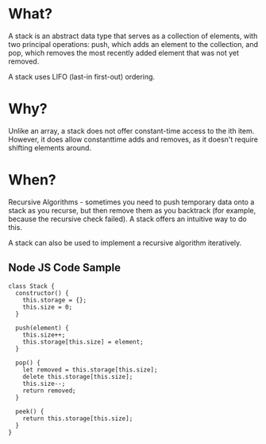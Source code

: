 # What?

A stack is an abstract data type that serves as a collection of elements, with two principal operations: push, which adds an element to the collection, and pop, which removes the most recently added element that was not yet removed.

A stack uses LIFO (last-in first-out) ordering.

# Why?

Unlike an array, a stack does not offer constant-time access to the ith item. However, it does allow constant­time adds and removes, as it doesn't require shifting elements around.

# When?

Recursive Algorithms - sometimes you need to push temporary data onto a stack as you recurse, but then remove them as you backtrack (for example, because the recursive check failed). A stack offers an intuitive way to do this.

A stack can also be used to implement a recursive algorithm iteratively.

## Node JS Code Sample

```
class Stack {
  constructor() {
    this.storage = {};
    this.size = 0;
  }

  push(element) {
    this.size++;
    this.storage[this.size] = element;
  }

  pop() {
    let removed = this.storage[this.size];
    delete this.storage[this.size];
    this.size--;
    return removed;
  }

  peek() {
    return this.storage[this.size];
  }
}
```
